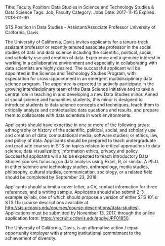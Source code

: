 Title: Faculty Position: Data Studies in Science and Technology Studies & Data Science
Tags: Job, Faculty
Category: Jobs
Date: 2017-11-15
Expired: 2018-01-30

STS Position in Data Studies - Assistant/Associate Professor
University of California, Davis

The University of California, Davis invites applicants for a tenure-track assistant professor or recently tenured associate professor in the social studies of data and data science including the scientific, political, social, and scholarly use and creation of data. Experience and a genuine interest in working in a collaborative environment and especially in collaborating with data scientists are highly desired. The successful applicant will be appointed in the Science and Technology Studies Program, with expectation for cross-appointment in an emergent multidisciplinary data science program. The appointee is expected to actively participate in the growing interdisciplinary team of the Data Science Initiative and to take a central role in teaching in and developing a new Data Studies minor. Aimed at social science and humanities students, this minor is designed to introduce students to data science concepts and techniques, teach them to critically analyze and contextualize data questions and results, and prepare them to collaborate with data scientists in work environments.

Applicants should have expertise in one or more of the following areas: ethnography or history of the scientific, political, social, and scholarly use and creation of data; computational media; software studies; or ethics, law, and policy of data. Applicants should be prepared to teach undergraduate and graduate courses in STS on topics related to critical approaches to data science; data visualization; information ethics, privacy and policy. Successful applicants will also be expected to teach introductory Data Studies courses focusing on data analysis using Excel, R, or similar. A Ph.D. in either science and technology studies, anthropology, media studies, philosophy, cultural studies, communication, sociology, or a related field should be completed by September 23, 2018.

Applicants should submit a cover letter, a CV, contact information for three references, and a
writing sample. Applicants should also submit 2-3 example syllabi, one of which should propose a
version of either STS 101 or STS 115 (course descriptions available at 
<a
href="http://sts.ucdavis.edu/courses/course-descriptions/data-studies">http://sts.ucdavis.edu/courses/course-descriptions/data-studies</a>). Applications
must be submitted by November 13, 2017, through the online application form: <a href="https://recruit.ucdavis.edu/apply/JPF01850">https://recruit.ucdavis.edu/apply/JPF01850</a>.

The University of California, Davis, is an affirmative action / equal opportunity employer with a strong institutional commitment to the achievement of diversity.



